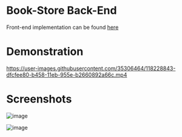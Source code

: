 # Book-Store Back-End

Front-end implementation can be found [here](https://github.com/amaanvania/Book-Store-Frontend)

# Demonstration 
https://user-images.githubusercontent.com/35306464/118228843-dfcfee80-b458-11eb-955e-b2660892a66c.mp4

# Screenshots

![image](https://user-images.githubusercontent.com/35306464/118229084-5e2c9080-b459-11eb-85dd-64e565534813.png)

![image](https://user-images.githubusercontent.com/35306464/118229110-6a185280-b459-11eb-82ef-ef324fe0a9a7.png)



